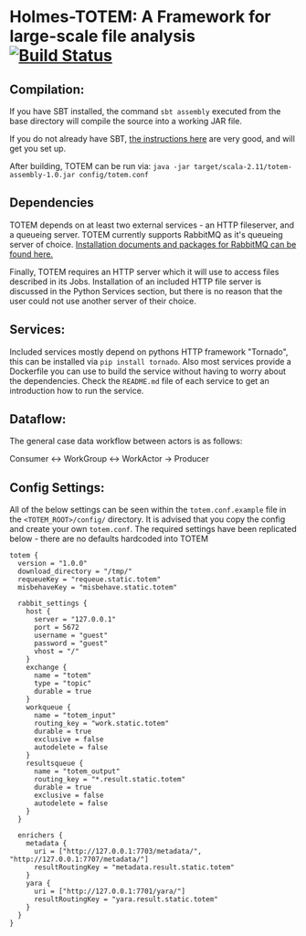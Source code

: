 # Holmes-TOTEM: A Framework for large-scale file analysis [![Build Status](https://travis-ci.org/HolmesProcessing/Holmes-Totem.svg?branch=master)](https://travis-ci.org/HolmesProcessing/Holmes-Totem)

## Compilation:

If you have SBT installed, the command `sbt assembly` executed from the base directory will compile the source into a working JAR file.

If you do not already have SBT, [the instructions here](http://www.scala-sbt.org/release/tutorial/Setup.html) are very good, and will get you set up.

After building, TOTEM can be run via:
`java -jar target/scala-2.11/totem-assembly-1.0.jar config/totem.conf`


## Dependencies
TOTEM depends on at least two external services - an HTTP fileserver, and a queueing server. TOTEM currently supports RabbitMQ as it's queueing server of choice.
[Installation documents and packages for RabbitMQ can be found here.](http://www.rabbitmq.com/download.html)

Finally, TOTEM requires an HTTP server which it will use to access files described in its Jobs. Installation of an included HTTP file server is discussed in the Python Services section, but there is no reason that the user could not use another server of their choice.

## Services:
Included services mostly depend on pythons HTTP framework "Tornado", this can be installed via `pip install tornado`.
Also most services provide a Dockerfile you can use to build the service without having to worry about the dependencies.
Check the `README.md` file of each service to get an introduction how to run the service.

## Dataflow:
The general case data workflow between actors is as follows:

Consumer <-> WorkGroup <-> WorkActor -> Producer

## Config Settings:
All of the below settings can be seen within the `totem.conf.example` file in the `<TOTEM_ROOT>/config/` directory. It is advised that you copy the config and create your own `totem.conf`.
The required settings have been replicated below - there are no defaults hardcoded into TOTEM


```
totem {
  version = "1.0.0"
  download_directory = "/tmp/"
  requeueKey = "requeue.static.totem"
  misbehaveKey = "misbehave.static.totem"

  rabbit_settings {
    host {
      server = "127.0.0.1"
      port = 5672
      username = "guest"
      password = "guest"
      vhost = "/"
    }
    exchange {
      name = "totem"
      type = "topic"
      durable = true
    }
    workqueue {
      name = "totem_input"
      routing_key = "work.static.totem"
      durable = true
      exclusive = false
      autodelete = false
    }
    resultsqueue {
      name = "totem_output"
      routing_key = "*.result.static.totem"
      durable = true
      exclusive = false
      autodelete = false
    }
  }

  enrichers {
    metadata {
      uri = ["http://127.0.0.1:7703/metadata/", "http://127.0.0.1:7707/metadata/"]
      resultRoutingKey = "metadata.result.static.totem"
    }
    yara {
      uri = ["http://127.0.0.1:7701/yara/"]
      resultRoutingKey = "yara.result.static.totem"
    }
  }
}
```
